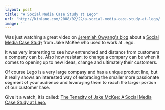 ```yaml
---
layout: post
title: "A Social Media Case Study at Lego"
url: 'http://kinlane.com/2008/02/27/a-social-media-case-study-at-lego/'
image: ''
---
```


Was just watching a great video on [Jeremiah Owyang's blog][1] about a [Social Media Case Study][2] from Jake McKee who used to work at Lego.

It was very interesting to see how entrenched and distance from customers a company can be. Also how resistant to change a company can be when it comes to opening up to new ideas, change and ultimately their customers.

Of course Lego is a very large company and has a unique product line, but it really shows an interested way of embracing the smaller more passionate segment of your audience and leveraging them to reach the larger portion of our customer base.

Give it a watch, it is called: [The Tenacity of Jake McKee: A Social Media Case Study at Lego.][3]

   [1]: http://www.web-strategist.com/blog/
   [2]: http://www.socialmediasquad.com/
   [3]: http://www.web-strategist.com/blog/2008/02/27/the-tenacity-of-jake-mckee-a-social-media-case-study-at-lego/
